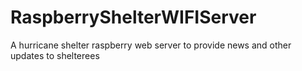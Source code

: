# RaspberryShelterWIFIServer
A hurricane shelter raspberry web server to provide news and other updates to shelterees
